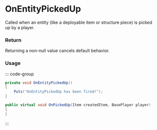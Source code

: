 <Badge type="danger" text="Carbon Compatible"/><Badge type="warning" text="Oxide Compatible"/>
# OnEntityPickedUp
Called when an entity (like a deployable item or structure piece) is picked up by a player.
### Return
Returning a non-null value cancels default behavior.

### Usage
::: code-group
```csharp [Example]
private void OnEntityPickedUp()
{
	Puts("OnEntityPickedUp has been fired!");
}
```
```csharp [Source — Assembly-CSharp @ BaseCombatEntity]
public virtual void OnPickedUp(Item createdItem, BasePlayer player)
{
}

```
:::
